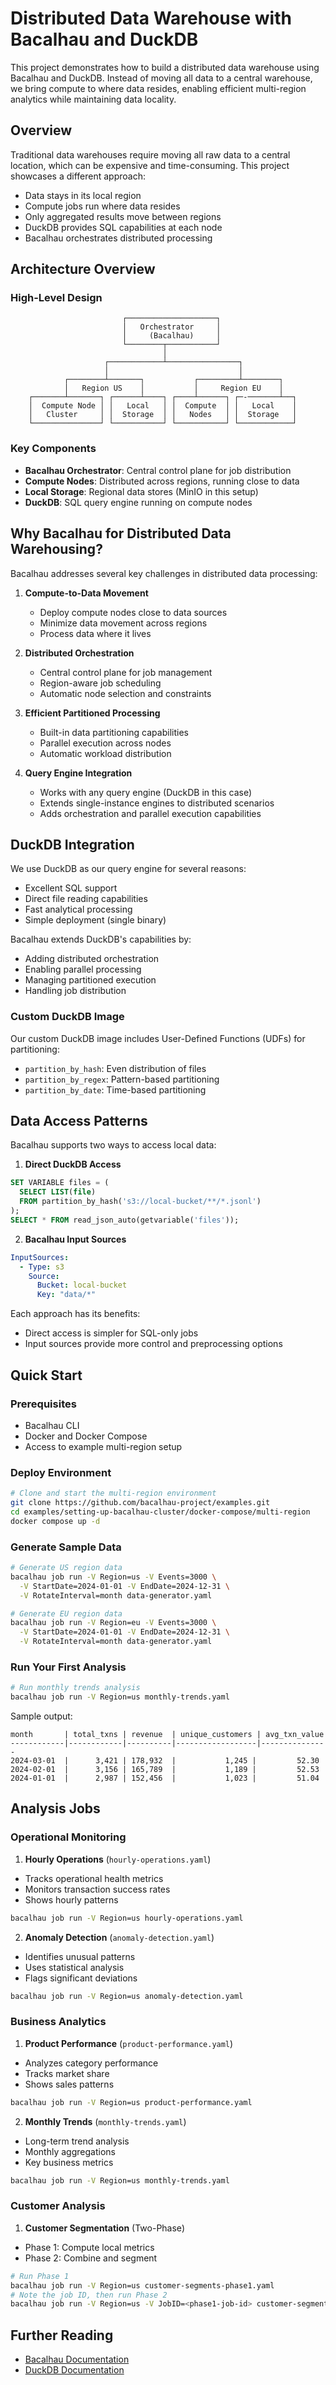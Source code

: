 # Distributed Data Warehouse with Bacalhau and DuckDB

This project demonstrates how to build a distributed data warehouse using Bacalhau and DuckDB. Instead of moving all data to a central warehouse, we bring compute to where data resides, enabling efficient multi-region analytics while maintaining data locality.

## Overview

Traditional data warehouses require moving all raw data to a central location, which can be expensive and time-consuming. This project showcases a different approach:

- Data stays in its local region
- Compute jobs run where data resides
- Only aggregated results move between regions
- DuckDB provides SQL capabilities at each node
- Bacalhau orchestrates distributed processing

## Architecture Overview

### High-Level Design

```
                         ┌────────────────────┐
                         │   Orchestrator     │
                         │     (Bacalhau)     │
                         └────────┬───────────┘
                                  │
                     ┌────────────┴────────────────┐
                     │                             │
            ┌────────┴───────┐           ┌─────────┴────────┐
            │   Region US    │           │     Region EU    │
    ┌───────┴───────┐ ┌──────┴────┐ ┌────┴──────┐ ┌─-───────┴──┐
    │  Compute Node │ │   Local   │ │  Compute  │ │   Local    │
    │   Cluster     │ │  Storage  │ │   Nodes   │ │  Storage   │
    └───────────────┘ └───────────┘ └───────────┘ └────────────┘
```

### Key Components

- **Bacalhau Orchestrator**: Central control plane for job distribution
- **Compute Nodes**: Distributed across regions, running close to data
- **Local Storage**: Regional data stores (MinIO in this setup)
- **DuckDB**: SQL query engine running on compute nodes

## Why Bacalhau for Distributed Data Warehousing?

Bacalhau addresses several key challenges in distributed data processing:

1. **Compute-to-Data Movement**

   - Deploy compute nodes close to data sources
   - Minimize data movement across regions
   - Process data where it lives

2. **Distributed Orchestration**

   - Central control plane for job management
   - Region-aware job scheduling
   - Automatic node selection and constraints

3. **Efficient Partitioned Processing**

   - Built-in data partitioning capabilities
   - Parallel execution across nodes
   - Automatic workload distribution

4. **Query Engine Integration**
   - Works with any query engine (DuckDB in this case)
   - Extends single-instance engines to distributed scenarios
   - Adds orchestration and parallel execution capabilities

## DuckDB Integration

We use DuckDB as our query engine for several reasons:

- Excellent SQL support
- Direct file reading capabilities
- Fast analytical processing
- Simple deployment (single binary)

Bacalhau extends DuckDB's capabilities by:

- Adding distributed orchestration
- Enabling parallel processing
- Managing partitioned execution
- Handling job distribution

### Custom DuckDB Image

Our custom DuckDB image includes User-Defined Functions (UDFs) for partitioning:

- `partition_by_hash`: Even distribution of files
- `partition_by_regex`: Pattern-based partitioning
- `partition_by_date`: Time-based partitioning

## Data Access Patterns

Bacalhau supports two ways to access local data:

1. **Direct DuckDB Access**

```sql
SET VARIABLE files = (
  SELECT LIST(file)
  FROM partition_by_hash('s3://local-bucket/**/*.jsonl')
);
SELECT * FROM read_json_auto(getvariable('files'));
```

2. **Bacalhau Input Sources**

```yaml
InputSources:
  - Type: s3
    Source:
      Bucket: local-bucket
      Key: "data/*"
```

Each approach has its benefits:

- Direct access is simpler for SQL-only jobs
- Input sources provide more control and preprocessing options

## Quick Start

### Prerequisites
- Bacalhau CLI
- Docker and Docker Compose
- Access to example multi-region setup

### Deploy Environment
```bash
# Clone and start the multi-region environment
git clone https://github.com/bacalhau-project/examples.git
cd examples/setting-up-bacalhau-cluster/docker-compose/multi-region
docker compose up -d
```

### Generate Sample Data
```bash
# Generate US region data
bacalhau job run -V Region=us -V Events=3000 \
  -V StartDate=2024-01-01 -V EndDate=2024-12-31 \
  -V RotateInterval=month data-generator.yaml

# Generate EU region data
bacalhau job run -V Region=eu -V Events=3000 \
  -V StartDate=2024-01-01 -V EndDate=2024-12-31 \
  -V RotateInterval=month data-generator.yaml
```

### Run Your First Analysis
```bash
# Run monthly trends analysis
bacalhau job run -V Region=us monthly-trends.yaml
```

Sample output:
```
month       | total_txns | revenue  | unique_customers | avg_txn_value
------------|------------|----------|------------------|---------------
2024-03-01  |      3,421 | 178,932  |           1,245 |         52.30
2024-02-01  |      3,156 | 165,789  |           1,189 |         52.53
2024-01-01  |      2,987 | 152,456  |           1,023 |         51.04
```
   

## Analysis Jobs

### Operational Monitoring

1. **Hourly Operations** (`hourly-operations.yaml`)

- Tracks operational health metrics
- Monitors transaction success rates
- Shows hourly patterns

```bash
bacalhau job run -V Region=us hourly-operations.yaml
```

2. **Anomaly Detection** (`anomaly-detection.yaml`)

- Identifies unusual patterns
- Uses statistical analysis
- Flags significant deviations

```bash
bacalhau job run -V Region=us anomaly-detection.yaml
```

### Business Analytics

1. **Product Performance** (`product-performance.yaml`)

- Analyzes category performance
- Tracks market share
- Shows sales patterns

```bash
bacalhau job run -V Region=us product-performance.yaml
```

2. **Monthly Trends** (`monthly-trends.yaml`)

- Long-term trend analysis
- Monthly aggregations
- Key business metrics

```bash
bacalhau job run -V Region=us monthly-trends.yaml
```

### Customer Analysis

1. **Customer Segmentation** (Two-Phase)

- Phase 1: Compute local metrics
- Phase 2: Combine and segment

```bash
# Run Phase 1
bacalhau job run -V Region=us customer-segments-phase1.yaml
# Note the job ID, then run Phase 2
bacalhau job run -V Region=us -V JobID=<phase1-job-id> customer-segments-phase2.yaml
```

## Further Reading

- [Bacalhau Documentation](https://docs.bacalhau.org/)
- [DuckDB Documentation](https://duckdb.org/docs/)